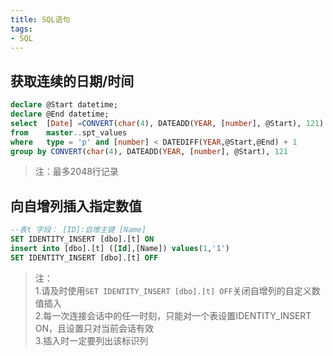 ```yaml
---
title: SQL语句
tags:
- SQL
---
```

  
## 获取连续的日期/时间  
```sql
declare @Start datetime;
declare @End datetime;
select  [Date] =CONVERT(char(4), DATEADD(YEAR, [number], @Start), 121)  
from    master..spt_values  
where   type = 'p' and [number] < DATEDIFF(YEAR,@Start,@End) + 1  
group by CONVERT(char(4), DATEADD(YEAR, [number], @Start), 121

```
>注：最多2048行记录  

## 向自增列插入指定数值  
```sql
--表t 字段： [ID]:自增主键 [Name]
SET IDENTITY_INSERT [dbo].[t] ON
insert into [dbo].[t] ([Id],[Name]) values(1,'1')
SET IDENTITY_INSERT [dbo].[t] OFF
```
>注：  
>1.请及时使用`SET IDENTITY_INSERT [dbo].[t] OFF`关闭自增列的自定义数值插入  
>2.每一次连接会话中的任一时刻，只能对一个表设置IDENTITY_INSERT ON，且设置只对当前会话有效  
>3.插入时一定要列出该标识列  

<!-- More -->

